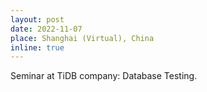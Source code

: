 ```yaml
---
layout: post
date: 2022-11-07
place: Shanghai (Virtual), China
inline: true
---
```


Seminar at TiDB company: Database Testing.